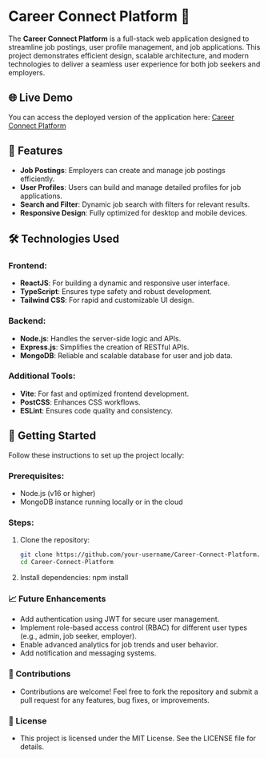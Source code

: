 # Career Connect Platform 🌟

The **Career Connect Platform** is a full-stack web application designed to streamline job postings, user profile management, and job applications. This project demonstrates efficient design, scalable architecture, and modern technologies to deliver a seamless user experience for both job seekers and employers.

## 🌐 Live Demo

You can access the deployed version of the application here: [Career Connect Platform](https://career-connect-platform-ozxbb2mdp-smituplenchwar2687s-projects.vercel.app/)

## 🚀 Features

- **Job Postings**: Employers can create and manage job postings efficiently.
- **User Profiles**: Users can build and manage detailed profiles for job applications.
- **Search and Filter**: Dynamic job search with filters for relevant results.
- **Responsive Design**: Fully optimized for desktop and mobile devices.

## 🛠️ Technologies Used

### Frontend:
- **ReactJS**: For building a dynamic and responsive user interface.
- **TypeScript**: Ensures type safety and robust development.
- **Tailwind CSS**: For rapid and customizable UI design.

### Backend:
- **Node.js**: Handles the server-side logic and APIs.
- **Express.js**: Simplifies the creation of RESTful APIs.
- **MongoDB**: Reliable and scalable database for user and job data.

### Additional Tools:
- **Vite**: For fast and optimized frontend development.
- **PostCSS**: Enhances CSS workflows.
- **ESLint**: Ensures code quality and consistency.


## 🚀 Getting Started

Follow these instructions to set up the project locally:

### Prerequisites:
- Node.js (v16 or higher)
- MongoDB instance running locally or in the cloud

### Steps:
1. Clone the repository:
   ```bash
   git clone https://github.com/your-username/Career-Connect-Platform.git
   cd Career-Connect-Platform
2. Install dependencies:
     npm install

### 📈 Future Enhancements
- Add authentication using JWT for secure user management.
- Implement role-based access control (RBAC) for different user types (e.g., admin, job seeker, employer).
- Enable advanced analytics for job trends and user behavior.
- Add notification and messaging systems.

### 🤝 Contributions
- Contributions are welcome! Feel free to fork the repository and submit a pull request for any features, bug fixes, or improvements.

### 📜 License
- This project is licensed under the MIT License. See the LICENSE file for details.

